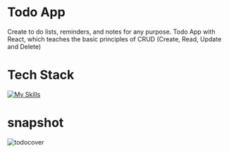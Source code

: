 # Todo App

 Create to do lists, reminders, and notes for any purpose. Todo App with React, which teaches  the basic principles of CRUD (Create, Read, Update and Delete)
 
 # Tech Stack
 
 [![My Skills](https://skillicons.dev/icons?i=react,js,html,css,bootstrap)](https://skillicons.dev)
 
#  snapshot
 
 ![todocover](https://user-images.githubusercontent.com/101566272/226980012-3d08aa0f-9418-49c4-b353-d340ce64eeb2.png)

